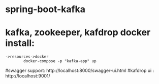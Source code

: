 # spring-boot-kafka
# kafka, zookeeper, kafdrop docker install:
    ->resources->docker
            docker-compose -p "kafka-app" up 
#swagger support:
        http://localhost:8000/swagger-ui.html
#kafdrop ui :
        http://localhost:9001/
